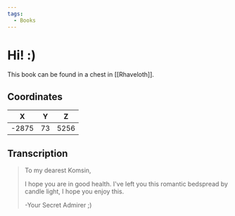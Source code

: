 ```yaml
---
tags:
  - Books
---
```


# Hi! :)

This book can be found in a chest in [[Rhaveloth]].

## Coordinates
| **X** | **Y** | **Z** |
| :---: | :---: | :---: |
| -2875 |  73   | 5256  |

## Transcription
> To my dearest Komsin,
>
> I hope you are in good health. I've left you this romantic bedspread by candle light, I hope you enjoy this.
>
> -Your Secret Admirer ;)
